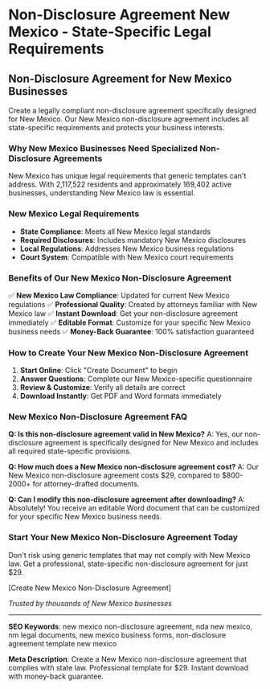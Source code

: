 # Non-Disclosure Agreement New Mexico - State-Specific Legal Requirements

## Non-Disclosure Agreement for New Mexico Businesses

Create a legally compliant non-disclosure agreement specifically designed for New Mexico. Our New Mexico non-disclosure agreement includes all state-specific requirements and protects your business interests.

### Why New Mexico Businesses Need Specialized Non-Disclosure Agreements

New Mexico has unique legal requirements that generic templates can't address. With 2,117,522 residents and approximately 169,402 active businesses, understanding New Mexico law is essential.

### New Mexico Legal Requirements

- **State Compliance**: Meets all New Mexico legal standards
- **Required Disclosures**: Includes mandatory New Mexico disclosures
- **Local Regulations**: Addresses New Mexico business regulations
- **Court System**: Compatible with New Mexico court requirements

### Benefits of Our New Mexico Non-Disclosure Agreement

✅ **New Mexico Law Compliance**: Updated for current New Mexico regulations
✅ **Professional Quality**: Created by attorneys familiar with New Mexico law
✅ **Instant Download**: Get your non-disclosure agreement immediately
✅ **Editable Format**: Customize for your specific New Mexico business needs
✅ **Money-Back Guarantee**: 100% satisfaction guaranteed

### How to Create Your New Mexico Non-Disclosure Agreement

1. **Start Online**: Click "Create Document" to begin
2. **Answer Questions**: Complete our New Mexico-specific questionnaire
3. **Review & Customize**: Verify all details are correct
4. **Download Instantly**: Get PDF and Word formats immediately

### New Mexico Non-Disclosure Agreement FAQ

**Q: Is this non-disclosure agreement valid in New Mexico?**
A: Yes, our non-disclosure agreement is specifically designed for New Mexico and includes all required state-specific provisions.

**Q: How much does a New Mexico non-disclosure agreement cost?**
A: Our New Mexico non-disclosure agreement costs $29, compared to $800-2000+ for attorney-drafted documents.

**Q: Can I modify this non-disclosure agreement after downloading?**
A: Absolutely! You receive an editable Word document that can be customized for your specific New Mexico business needs.

### Start Your New Mexico Non-Disclosure Agreement Today

Don't risk using generic templates that may not comply with New Mexico law. Get a professional, state-specific non-disclosure agreement for just $29.

[Create New Mexico Non-Disclosure Agreement]

_Trusted by thousands of New Mexico businesses_

---

**SEO Keywords**: new mexico non-disclosure agreement, nda new mexico, nm legal documents, new mexico business forms, non-disclosure agreement template new mexico

**Meta Description**: Create a New Mexico non-disclosure agreement that complies with state law. Professional template for $29. Instant download with money-back guarantee.
